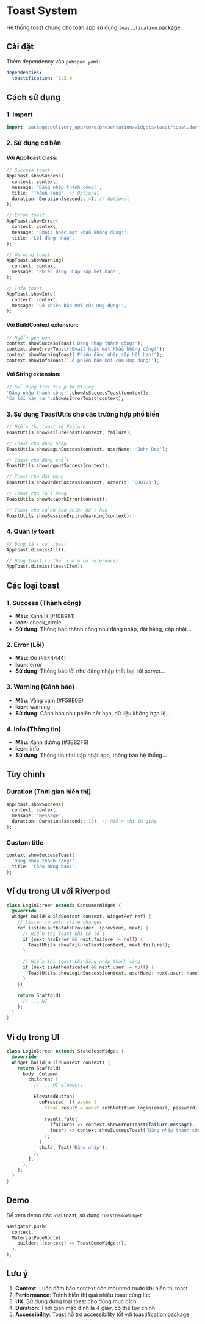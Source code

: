 # Toast System

Hệ thống toast chung cho toàn app sử dụng `toastification` package.

## Cài đặt

Thêm dependency vào `pubspec.yaml`:

```yaml
dependencies:
  toastification: ^2.3.0
```

## Cách sử dụng

### 1. Import

```dart
import 'package:delivery_app/core/presentation/widgets/toast/toast.dart';
```

### 2. Sử dụng cơ bản

#### Với AppToast class:

```dart
// Success toast
AppToast.showSuccess(
  context: context,
  message: 'Đăng nhập thành công!',
  title: 'Thành công', // Optional
  duration: Duration(seconds: 4), // Optional
);

// Error toast
AppToast.showError(
  context: context,
  message: 'Email hoặc mật khẩu không đúng!',
  title: 'Lỗi đăng nhập',
);

// Warning toast
AppToast.showWarning(
  context: context,
  message: 'Phiên đăng nhập sắp hết hạn!',
);

// Info toast
AppToast.showInfo(
  context: context,
  message: 'Có phiên bản mới của ứng dụng!',
);
```

#### Với BuildContext extension:

```dart
// Ngắn gọn hơn
context.showSuccessToast('Đăng nhập thành công!');
context.showErrorToast('Email hoặc mật khẩu không đúng!');
context.showWarningToast('Phiên đăng nhập sắp hết hạn!');
context.showInfoToast('Có phiên bản mới của ứng dụng!');
```

#### Với String extension:

```dart
// Sử dụng trực tiếp từ String
'Đăng nhập thành công!'.showAsSuccessToast(context);
'Có lỗi xảy ra!'.showAsErrorToast(context);
```

### 3. Sử dụng ToastUtils cho các trường hợp phổ biến

```dart
// Hiển thị toast từ Failure
ToastUtils.showFailureToast(context, failure);

// Toast cho đăng nhập
ToastUtils.showLoginSuccess(context, userName: 'John Doe');

// Toast cho đăng xuất
ToastUtils.showLogoutSuccess(context);

// Toast cho đặt hàng
ToastUtils.showOrderSuccess(context, orderId: 'ORD123');

// Toast cho lỗi mạng
ToastUtils.showNetworkError(context);

// Toast cho cảnh báo phiên hết hạn
ToastUtils.showSessionExpiredWarning(context);
```

### 4. Quản lý toast

```dart
// Đóng tất cả toast
AppToast.dismissAll();

// Đóng toast cụ thể (nếu có reference)
AppToast.dismiss(toastItem);
```

## Các loại toast

### 1. Success (Thành công)
- **Màu**: Xanh lá (#10B981)
- **Icon**: check_circle
- **Sử dụng**: Thông báo thành công như đăng nhập, đặt hàng, cập nhật...

### 2. Error (Lỗi)
- **Màu**: Đỏ (#EF4444)
- **Icon**: error
- **Sử dụng**: Thông báo lỗi như đăng nhập thất bại, lỗi server...

### 3. Warning (Cảnh báo)
- **Màu**: Vàng cam (#F59E0B)
- **Icon**: warning
- **Sử dụng**: Cảnh báo như phiên hết hạn, dữ liệu không hợp lệ...

### 4. Info (Thông tin)
- **Màu**: Xanh dương (#3B82F6)
- **Icon**: info
- **Sử dụng**: Thông tin như cập nhật app, thông báo hệ thống...

## Tùy chỉnh

### Duration (Thời gian hiển thị)

```dart
AppToast.showSuccess(
  context: context,
  message: 'Message',
  duration: Duration(seconds: 10), // Hiển thị 10 giây
);
```

### Custom title

```dart
context.showSuccessToast(
  'Đăng nhập thành công!',
  title: 'Chào mừng bạn!',
);
```

## Ví dụ trong UI với Riverpod

```dart
class LoginScreen extends ConsumerWidget {
  @override
  Widget build(BuildContext context, WidgetRef ref) {
    // Listen to auth state changes
    ref.listen(authStateProvider, (previous, next) {
      // Hiển thị toast khi có lỗi
      if (next.hasError && next.failure != null) {
        ToastUtils.showFailureToast(context, next.failure!);
      }

      // Hiển thị toast khi đăng nhập thành công
      if (next.isAuthenticated && next.user != null) {
        ToastUtils.showLoginSuccess(context, userName: next.user!.name);
      }
    });

    return Scaffold(
      // ... UI
    );
  }
}
```

## Ví dụ trong UI

```dart
class LoginScreen extends StatelessWidget {
  @override
  Widget build(BuildContext context) {
    return Scaffold(
      body: Column(
        children: [
          // ... UI elements
          
          ElevatedButton(
            onPressed: () async {
              final result = await authNotifier.login(email, password);
              
              result.fold(
                (failure) => context.showErrorToast(failure.message),
                (user) => context.showSuccessToast('Đăng nhập thành công!'),
              );
            },
            child: Text('Đăng nhập'),
          ),
        ],
      ),
    );
  }
}
```

## Demo

Để xem demo các loại toast, sử dụng `ToastDemoWidget`:

```dart
Navigator.push(
  context,
  MaterialPageRoute(
    builder: (context) => ToastDemoWidget(),
  ),
);
```

## Lưu ý

1. **Context**: Luôn đảm bảo context còn mounted trước khi hiển thị toast
2. **Performance**: Tránh hiển thị quá nhiều toast cùng lúc
3. **UX**: Sử dụng đúng loại toast cho đúng mục đích
4. **Duration**: Thời gian mặc định là 4 giây, có thể tùy chỉnh
5. **Accessibility**: Toast hỗ trợ accessibility tốt với toastification package
